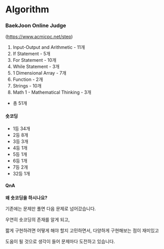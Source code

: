 # Algorithm

### BaekJoon Online Judge



(https://www.acmicpc.net/step)

01. Input-Output and Arithmetic - 11개
02. If Statement - 5개
03. For Statement - 10개
04. While Statement - 3개
05. 1 Dimensional Array - 7개
06. Function - 2개
07. Strings - 10개
08. Math 1 - Mathematical Thinking - 3개
 - 총 51개

#### 숏코딩

- 1등 34개
- 2등 8개
- 3등 3개
- 4등 1개
- 5등 1개
- 6등 1개
- 7등 2개
- 32등 1개

#### QnA

**왜 숏코딩을 하시나요?**  



기존에는 문제만 풀면 다음 문제로 넘어갔습니다.



우연히 숏코딩의 존재를 알게 되고,



짧게 구현하려면 어떻게 해야 할지 고민하면서, 다양하게 구현해보는 점이 재미있고



도움이 될 것으로 생각이 들어 문제마다 도전하고 있습니다.
